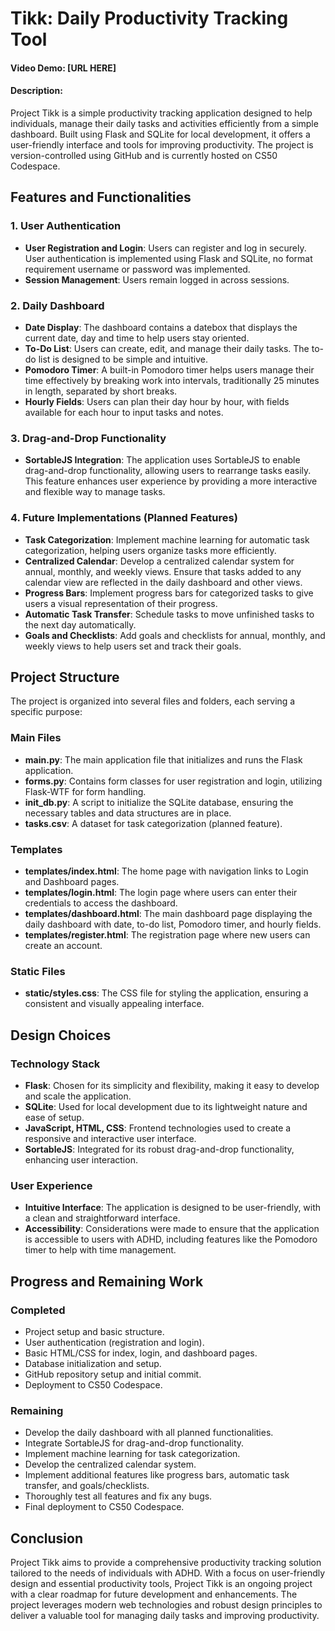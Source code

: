 # Tikk: Daily Productivity Tracking Tool

#### Video Demo: [URL HERE]
#### Description:

Project Tikk is a simple productivity tracking application designed to help individuals, manage their daily tasks and activities efficiently from a simple dashboard. Built using Flask and SQLite for local development, it offers a user-friendly interface and tools for improving productivity. The project is version-controlled using GitHub and is currently hosted on CS50 Codespace.

## Features and Functionalities

### 1. User Authentication
- **User Registration and Login**: Users can register and log in securely. User authentication is implemented using Flask and SQLite, no format requirement username or password was implemented.
- **Session Management**: Users remain logged in across sessions.

### 2. Daily Dashboard
- **Date Display**: The dashboard contains a datebox that displays the current date, day and time to help users stay oriented.
- **To-Do List**: Users can create, edit, and manage their daily tasks. The to-do list is designed to be simple and intuitive.
- **Pomodoro Timer**: A built-in Pomodoro timer helps users manage their time effectively by breaking work into intervals, traditionally 25 minutes in length, separated by short breaks.
- **Hourly Fields**: Users can plan their day hour by hour, with fields available for each hour to input tasks and notes.

### 3. Drag-and-Drop Functionality
- **SortableJS Integration**: The application uses SortableJS to enable drag-and-drop functionality, allowing users to rearrange tasks easily. This feature enhances user experience by providing a more interactive and flexible way to manage tasks.

### 4. Future Implementations (Planned Features)
- **Task Categorization**: Implement machine learning for automatic task categorization, helping users organize tasks more efficiently.
- **Centralized Calendar**: Develop a centralized calendar system for annual, monthly, and weekly views. Ensure that tasks added to any calendar view are reflected in the daily dashboard and other views.
- **Progress Bars**: Implement progress bars for categorized tasks to give users a visual representation of their progress.
- **Automatic Task Transfer**: Schedule tasks to move unfinished tasks to the next day automatically.
- **Goals and Checklists**: Add goals and checklists for annual, monthly, and weekly views to help users set and track their goals.

## Project Structure

The project is organized into several files and folders, each serving a specific purpose:

### Main Files
- **main.py**: The main application file that initializes and runs the Flask application.
- **forms.py**: Contains form classes for user registration and login, utilizing Flask-WTF for form handling.
- **init_db.py**: A script to initialize the SQLite database, ensuring the necessary tables and data structures are in place.
- **tasks.csv**: A dataset for task categorization (planned feature).

### Templates
- **templates/index.html**: The home page with navigation links to Login and Dashboard pages.
- **templates/login.html**: The login page where users can enter their credentials to access the dashboard.
- **templates/dashboard.html**: The main dashboard page displaying the daily dashboard with date, to-do list, Pomodoro timer, and hourly fields.
- **templates/register.html**: The registration page where new users can create an account.

### Static Files
- **static/styles.css**: The CSS file for styling the application, ensuring a consistent and visually appealing interface.

## Design Choices

### Technology Stack
- **Flask**: Chosen for its simplicity and flexibility, making it easy to develop and scale the application.
- **SQLite**: Used for local development due to its lightweight nature and ease of setup.
- **JavaScript, HTML, CSS**: Frontend technologies used to create a responsive and interactive user interface.
- **SortableJS**: Integrated for its robust drag-and-drop functionality, enhancing user interaction.

### User Experience
- **Intuitive Interface**: The application is designed to be user-friendly, with a clean and straightforward interface.
- **Accessibility**: Considerations were made to ensure that the application is accessible to users with ADHD, including features like the Pomodoro timer to help with time management.

## Progress and Remaining Work

### Completed
- Project setup and basic structure.
- User authentication (registration and login).
- Basic HTML/CSS for index, login, and dashboard pages.
- Database initialization and setup.
- GitHub repository setup and initial commit.
- Deployment to CS50 Codespace.

### Remaining
- Develop the daily dashboard with all planned functionalities.
- Integrate SortableJS for drag-and-drop functionality.
- Implement machine learning for task categorization.
- Develop the centralized calendar system.
- Implement additional features like progress bars, automatic task transfer, and goals/checklists.
- Thoroughly test all features and fix any bugs.
- Final deployment to CS50 Codespace.

## Conclusion

Project Tikk aims to provide a comprehensive productivity tracking solution tailored to the needs of individuals with ADHD. With a focus on user-friendly design and essential productivity tools, Project Tikk is an ongoing project with a clear roadmap for future development and enhancements. The project leverages modern web technologies and robust design principles to deliver a valuable tool for managing daily tasks and improving productivity.
